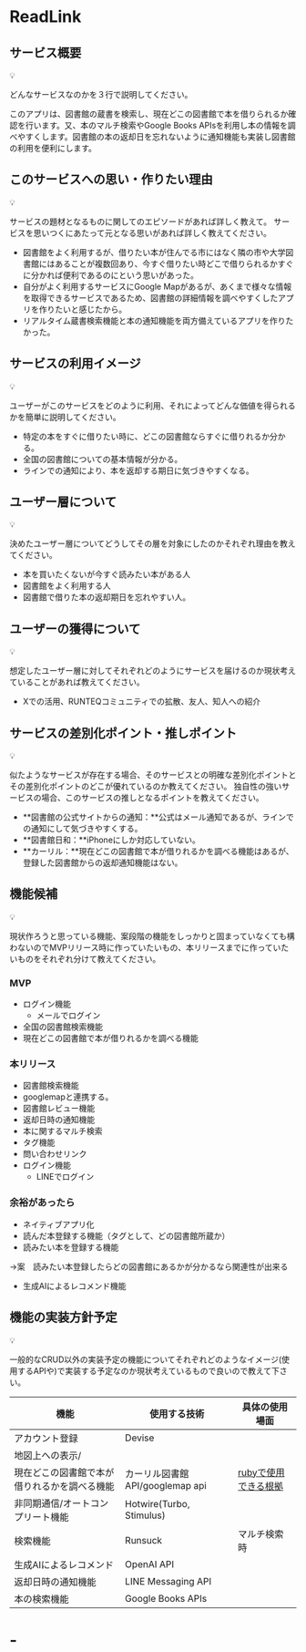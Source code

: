 # **ReadLink**

## サービス概要

<aside>
💡

どんなサービスなのかを３行で説明してください。

</aside>

このアプリは、図書館の蔵書を検索し、現在どこの図書館で本を借りられるか確認を行います。又、本のマルチ検索やGoogle Books APIsを利用し本の情報を調べやすくします。図書館の本の返却日を忘れないように通知機能も実装し図書館の利用を便利にします。

## このサービスへの思い・作りたい理由

<aside>
💡

サービスの題材となるものに関してのエピソードがあれば詳しく教えて。
サービスを思いつくにあたって元となる思いがあれば詳しく教えてください。

</aside>

- 図書館をよく利用するが、借りたい本が住んでる市にはなく隣の市や大学図書館にはあることが複数回あり、今すぐ借りたい時どこで借りられるかすぐに分かれば便利であるのにという思いがあった。
- 自分がよく利用するサービスにGoogle Mapがあるが、あくまで様々な情報を取得できるサービスであるため、図書館の詳細情報を調べやすくしたアプリを作りたいと感じたから。
- リアルタイム蔵書検索機能と本の通知機能を両方備えているアプリを作りたかった。

## サービスの利用イメージ

<aside>
💡

ユーザーがこのサービスをどのように利用、それによってどんな価値を得られるかを簡単に説明してください。

</aside>



- 特定の本をすぐに借りたい時に、どこの図書館ならすぐに借りれるか分かる。
- 全国の図書館についての基本情報が分かる。
- ラインでの通知により、本を返却する期日に気づきやすくなる。

## ユーザー層について

<aside>
💡

決めたユーザー層についてどうしてその層を対象にしたのかそれぞれ理由を教えてください。

</aside>

- 本を買いたくないが今すぐ読みたい本がある人
- 図書館をよく利用する人
- 図書館で借りた本の返却期日を忘れやすい人。

## ユーザーの獲得について

<aside>
💡

想定したユーザー層に対してそれぞれどのようにサービスを届けるのか現状考えていることがあれば教えてください。

</aside>

- Xでの活用、RUNTEQコミュニティでの拡散、友人、知人への紹介

## サービスの差別化ポイント・推しポイント

<aside>
💡

似たようなサービスが存在する場合、そのサービスとの明確な差別化ポイントとその差別化ポイントのどこが優れているのか教えてください。
独自性の強いサービスの場合、このサービスの推しとなるポイントを教えてください。

</aside>

- **図書館の公式サイトからの通知：**公式はメール通知であるが、ラインでの通知にして気づきやすくする。
- **図書館日和：**iPhoneにしか対応していない。
- **カーリル：**現在どこの図書館で本が借りれるかを調べる機能はあるが、登録した図書館からの返却通知機能はない。

## 機能候補

<aside>
💡

現状作ろうと思っている機能、案段階の機能をしっかりと固まっていなくても構わないのでMVPリリース時に作っていたいもの、本リリースまでに作っていたいものをそれぞれ分けて教えてください。

</aside>

### MVP

- ログイン機能
    - メールでログイン
- 全国の図書館検索機能
- 現在どこの図書館で本が借りれるかを調べる機能

### 本リリース

- 図書館検索機能
- googlemapと連携する。
- 図書館レビュー機能
- 返却日時の通知機能
- 本に関するマルチ検索
- タグ機能
- 問い合わせリンク
- ログイン機能
    - LINEでログイン

### 余裕があったら

- ネイティブアプリ化
- 読んだ本登録する機能（タグとして、どの図書館所蔵か）
- 読みたい本を登録する機能

→案　読みたい本登録したらどの図書館にあるかが分かるなら関連性が出来る

- 生成AIによるレコメンド機能

## 機能の実装方針予定

<aside>
💡

一般的なCRUD以外の実装予定の機能についてそれぞれどのようなイメージ(使用するAPIや)で実装する予定なのか現状考えているもので良いので教えて下さい。 

</aside>

| 機能 | 使用する技術 | 具体の使用場面 |
| --- | --- | --- |
| アカウント登録 | Devise |  |
| 地図上への表示/
現在どこの図書館で本が借りれるかを調べる機能 | カーリル図書館API/googlemap api | [rubyで使用できる根拠](https://calil.jp/doc/api.html) |
| 非同期通信/オートコンプリート機能 | Hotwire(Turbo, Stimulus) |  |
| 検索機能 | Runsuck | マルチ検索時 |
| 生成AIによるレコメンド | OpenAI API |  |
| 返却日時の通知機能 | LINE Messaging API |  |
| 本の検索機能 | Google Books APIs |  |

# -
